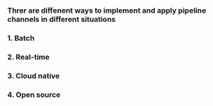 ### Threr are diffenent ways to implement and apply pipeline channels in different situations

### 1. Batch

### 2. Real-time
### 3. Cloud native
### 4. Open source
